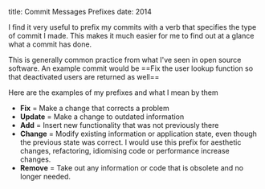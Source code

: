 title: Commit Messages Prefixes
date: 2014

 I find it very useful to prefix my commits with a verb that specifies the type of commit I made. This makes it much easier for me to find out at a glance what a commit has done.

 This is generally common practice from what I've seen in open source software. An example commit would be ==Fix the user lookup function so that deactivated users are returned as well==

Here are the examples of my prefixes and what I mean by them

* **Fix** = Make a change that corrects a problem
* **Update** = Make a change to outdated information
* **Add** = Insert new functionality that was not previously there
* **Change** = Modify existing information or application state, even though the previous state was correct. I would use this prefix for aesthetic changes, refactoring, idiomising code or performance increase changes.
* **Remove** = Take out any information or code that is obsolete and no longer needed.